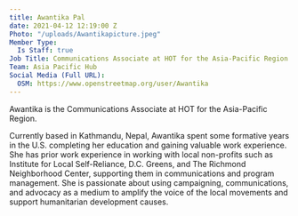 ```yaml
---
title: Awantika Pal
date: 2021-04-12 12:19:00 Z
Photo: "/uploads/Awantikapicture.jpeg"
Member Type:
  Is Staff: true
Job Title: Communications Associate at HOT for the Asia-Pacific Region
Team: Asia Pacific Hub
Social Media (Full URL):
  OSM: https://www.openstreetmap.org/user/Awantika
---
```


Awantika is the Communications Associate at HOT for the Asia-Pacific Region. 

Currently based in Kathmandu, Nepal, Awantika spent some formative years in the U.S. completing her education and gaining valuable work experience. She has prior work experience in working with local non-profits such as Institute for Local Self-Reliance, D.C. Greens, and The Richmond Neighborhood Center, supporting them in communications and program management. She is passionate about using campaigning, communications, and advocacy as a medium to amplify the voice of the local movements and support humanitarian development causes.